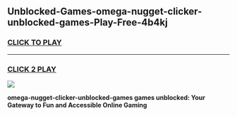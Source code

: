 
## Unblocked-Games-omega-nugget-clicker-unblocked-games-Play-Free-4b4kj
<h3>
<a href="https://premium76.site?title=omega-nugget-clicker-unblocked-games&ref=23A">CLICK TO PLAY</a></h3>
<hr>

<h3>
<a href="https://premium76.site?title=omega-nugget-clicker-unblocked-games&ref=23A">CLICK 2 PLAY</a>
  
</h3>

<a href="https://premium76.site?title=omega-nugget-clicker-unblocked-games&ref=23A"><img src="https://clearcache.store/games.png"></a>


**omega-nugget-clicker-unblocked-games games unblocked: Your Gateway to Fun and Accessible Online Gaming**
